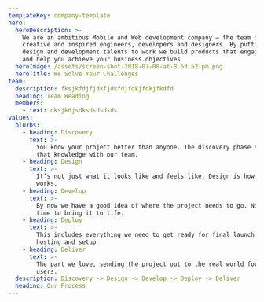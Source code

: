 ```yaml
---
templateKey: company-template
hero:
  heroDescription: >-
    We are an ambitious Mobile and Web development company — the team of
    creative and inspired engineers, developers and designers. By putting our
    design and development talents to work we build products that engage users
    and help you achieve your business objectives
  heroImage: /assets/screen-shot-2018-07-08-at-8.53.52-pm.png
  heroTitle: We Solve Your Challenges
team:
  description: fksjkfdjfjdkfjdkfdjfdkjfdkjfkdfd
  heading: Team Heading
  members:
    - text: dksjkdjsdksdsdsdsds
values:
  blurbs:
    - heading: Discovery
      text: >-
        You know your project better than anyone. The discovery phase shares
        that knowledge with our team.
    - heading: Design
      text: >-
        It’s not just what it looks like and feels like. Design is how it
        works. 
    - heading: Develop
      text: >-
        By now we have a good idea of where the project needs to go. Now its
        time to bring it to life. 
    - heading: Deploy
      text: >-
        This includes everything we need to get ready for final launch. Final
        hosting and setup
    - heading: Deliver
      text: >-
        The part we love, sending the project out to the real world for real
        users.
  description: Discovery -> Design -> Develop -> Deploy -> Deliver
  heading: Our Process
---
```


